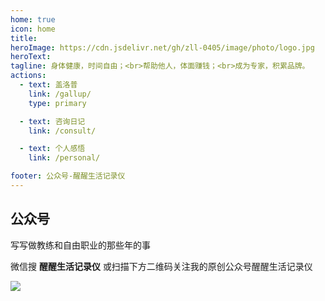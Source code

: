 ```yaml
---
home: true
icon: home
title: 
heroImage: https://cdn.jsdelivr.net/gh/zll-0405/image/photo/logo.jpg
heroText: 
tagline: 身体健康，时间自由；<br>帮助他人，体面赚钱；<br>成为专家，积累品牌。
actions:
  - text: 盖洛普
    link: /gallup/
    type: primary

  - text: 咨询日记
    link: /consult/

  - text: 个人感悟
    link: /personal/

footer: 公众号-醒醒生活记录仪
---
```


## 公众号

写写做教练和自由职业的那些年的事

微信搜 **醒醒生活记录仪** 或扫描下方二维码关注我的原创公众号醒醒生活记录仪

![](https://cdn.jsdelivr.net/gh/zll-0405/image/photo/wechat.jpg)
